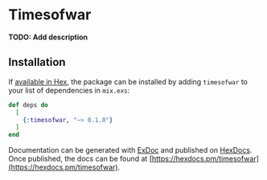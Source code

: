 # Timesofwar

**TODO: Add description**

## Installation

If [available in Hex](https://hex.pm/docs/publish), the package can be installed
by adding `timesofwar` to your list of dependencies in `mix.exs`:

```elixir
def deps do
  [
    {:timesofwar, "~> 0.1.0"}
  ]
end
```

Documentation can be generated with [ExDoc](https://github.com/elixir-lang/ex_doc)
and published on [HexDocs](https://hexdocs.pm). Once published, the docs can
be found at [https://hexdocs.pm/timesofwar](https://hexdocs.pm/timesofwar).

